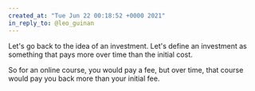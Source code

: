```yaml
---
created_at: "Tue Jun 22 00:18:52 +0000 2021"
in_reply_to: @leo_guinan
---
```


Let's go back to the idea of an investment. Let's define an investment as something that pays more over time than the initial cost.

So for an online course, you would pay a fee, but over time, that course would pay you back more than your initial fee.
